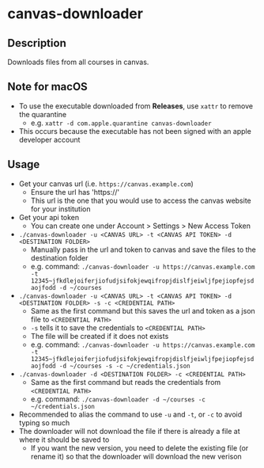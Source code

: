 # canvas-downloader

## Description
Downloads files from all courses in canvas.

## Note for macOS
- To use the executable downloaded from **Releases**, use `xattr` to remove the quarantine
    - e.g. `xattr -d com.apple.quarantine canvas-downloader`
- This occurs because the executable has not been signed with an apple developer account

## Usage
- Get your canvas url (i.e. `https://canvas.example.com`)
    - Ensure the url has 'https://'
    - This url is the one that you would use to access the canvas website for your institution
- Get your api token
    - You can create one under Account > Settings > New Access Token
- `./canvas-downloader -u <CANVAS URL> -t <CANVAS API TOKEN> -d <DESTINATION FOLDER>`
    - Manually pass in the url and token to canvas and save the files to the destination folder
    - e.g. command: `./canvas-downloader -u https://canvas.example.com -t 12345~jfkdlejoiferjiofudjsifokjewqifropjdislfjeiwljfpejiopfejsdaojfodd -d ~/courses`
- `./canvas-downloader -u <CANVAS URL> -t <CANVAS API TOKEN> -d <DESTINATION FOLDER> -s -c <CREDENTIAL PATH>`
    - Same as the first command but this saves the url and token as a json file to `<CREDENTIAL PATH>`
    - `-s` tells it to save the credentials to `<CREDENTIAL PATH>`
    - The file will be created if it does not exists
    - e.g. command: `./canvas-downloader -u https://canvas.example.com -t 12345~jfkdlejoiferjiofudjsifokjewqifropjdislfjeiwljfpejiopfejsdaojfodd -d ~/courses -s -c ~/credentials.json`
- `./canvas-downloader -d <DESTINATION FOLDER> -c <CREDENTIAL PATH>`
    - Same as the first command but reads the credentials from `<CREDENTIAL PATH>`
    - e.g. command: `./canvas-downloader -d ~/courses -c ~/credentials.json`
- Recommended to alias the command to use `-u` and `-t`, or `-c` to avoid typing so much
- The downloader will not download the file if there is already a file at where it should be saved to
    - If you want the new version, you need to delete the existing file (or rename it) so that the downloader will download the new verison

